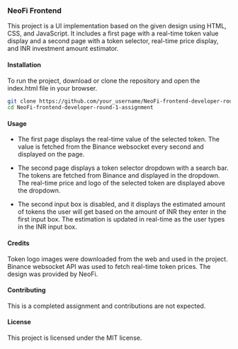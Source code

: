 ### NeoFi Frontend

This project is a UI implementation based on the given design using HTML, CSS, and JavaScript. It includes a first page with a real-time token value display and a second page with a token selector, real-time price display, and INR investment amount estimator.

#### Installation

To run the project, download or clone the repository and open the index.html file in your browser.

```bash
git clone https://github.com/your_username/NeoFi-frontend-developer-round-1-assignment.git
cd NeoFi-frontend-developer-round-1-assignment
```

#### Usage

- The first page displays the real-time value of the selected token. The value is fetched from the Binance websocket every second and displayed on the page.

- The second page displays a token selector dropdown with a search bar. The tokens are fetched from Binance and displayed in the dropdown. The real-time price and logo of the selected token are displayed above the dropdown.

- The second input box is disabled, and it displays the estimated amount of tokens the user will get based on the amount of INR they enter in the first input box. The estimation is updated in real-time as the user types in the INR input box.

#### Credits

Token logo images were downloaded from the web and used in the project.
Binance websocket API was used to fetch real-time token prices.
The design was provided by NeoFi.

#### Contributing

This is a completed assignment and contributions are not expected.

#### License

This project is licensed under the MIT license.
